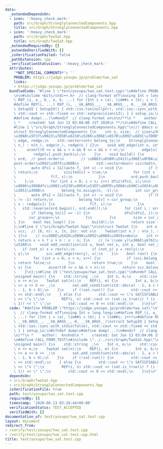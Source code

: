 ```yaml
---
data:
  _extendedDependsOn:
  - icon: ':heavy_check_mark:'
    path: src/Graph/StronglyConnectedComponents.hpp
    title: src/Graph/StronglyConnectedComponents.hpp
  - icon: ':heavy_check_mark:'
    path: src/Graph/TwoSat.hpp
    title: src/Graph/TwoSat.hpp
  _extendedRequiredBy: []
  _extendedVerifiedWith: []
  _isVerificationFailed: false
  _pathExtension: cpp
  _verificationStatusIcon: ':heavy_check_mark:'
  attributes:
    '*NOT_SPECIAL_COMMENTS*': ''
    PROBLEM: https://judge.yosupo.jp/problem/two_sat
    links:
    - https://judge.yosupo.jp/problem/two_sat
  bundledCode: "#line 1 \"test/yosupo/two_sat.test.cpp\"\n#define PROBLEM \"https://judge.yosupo.jp/problem/two_sat\"\
    \n\n#include <bits/stdc++.h>  // clang-format off\nusing Int = long long;\n#define\
    \ REP_(i, a_, b_, a, b, ...) for (Int i = (a), lim##i = (b); i < lim##i; i++)\n\
    #define REP(i, ...) REP_(i, __VA_ARGS__, __VA_ARGS__, 0, __VA_ARGS__)\nstruct\
    \ SetupIO { SetupIO() { std::cin.tie(nullptr), std::ios::sync_with_stdio(false),\
    \ std::cout << std::fixed << std::setprecision(13); } } setup_io;\n#ifndef dump\n\
    #define dump(...)\n#endif  // clang-format on\n\n/**\n *    author:  knshnb\n\
    \ *    created: Sat Jun 13 03:04:06 JST 2020\n **/\n\n#define CALL_FROM_TEST\n\
    #line 1 \"src/Graph/StronglyConnectedComponents.hpp\"\n/// @docs src/Graph/StronglyConnectedComponents.md\n\
    struct StronglyConnectedComponents {\n    int n, size;  // size\u306Fbuild()\u5F8C\
    \u306B\u5F37\u9023\u7D50\u6210\u5206\u306E\u6570\u3092\u683C\u7D0D\n    std::vector<std::vector<int>>\
    \ edge, redge;\n    std::vector<int> belong_to;\n    StronglyConnectedComponents(int\
    \ n_) : n(n_), edge(n_), redge(n_) {}\n    void add_edge(int u, int v) {\n   \
    \     assert(0 <= u && u < n && 0 <= v && v < n);\n        edge[u].push_back(v);\n\
    \        redge[v].push_back(u);\n    }\n    void build() {\n        std::vector<int>\
    \ ord;  // post-order\n        // \u6B63\u65B9\u5411\u306E\u8FBA\u3067dfs\u3001\
    post-order\u3092\u3075\u308B\n        std::vector<bool> visited(n, false);\n \
    \       auto dfs1 = [&](auto f, int v) -> void {\n            if (visited[v])\
    \ return;\n            visited[v] = true;\n            for (int s : edge[v]) {\n\
    \                f(f, s);\n            }\n            ord.push_back(v);\n    \
    \    };\n        for (int i = 0; i < n; i++) dfs1(dfs1, i);\n\n        // post-order\u9006\
    \u9806\u306Bdfs\u3001\u5230\u9054\u53EF\u80FD\u306A\u540C\u5024\u985E\u306B\u5206\
    \u3051\u308B\n        belong_to.assign(n, -1);\n        int cur_group = 0;\n \
    \       auto dfs2 = [&](auto f, int v) -> void {\n            if (belong_to[v]\
    \ != -1) return;\n            belong_to[v] = cur_group;\n            for (int\
    \ s : redge[v]) {\n                f(f, s);\n            }\n        };\n     \
    \   std::reverse(ord.begin(), ord.end());\n        for (int i : ord) {\n     \
    \       if (belong_to[i] == -1) {\n                dfs2(dfs2, i);\n          \
    \      cur_group++;\n            }\n        }\n        size = cur_group;\n   \
    \ }\n    bool has_loop() {\n        build();\n        return size < n;\n    }\n\
    };\n#line 2 \"src/Graph/TwoSat.hpp\"\n\nstruct TwoSat {\n    int n;\n    StronglyConnectedComponents\
    \ scc;  // [0, n): x, [n, 2n): not x\n    TwoSat(int n_) : n(n_), scc(2 * n_)\
    \ {}\n    // x\u306E\u5426\u5B9A\u3092\u8868\u3059index\n    int rev(int x) {\
    \ return x < n ? x + n : x - n; }\n    // (x \\vee y)\u306E\u6761\u4EF6\u3092\u8FFD\
    \u52A0\n    void add_condition(int x, bool not_x, int y, bool not_y) {\n     \
    \   if (not_x) x = rev(x);\n        if (not_y) y = rev(y);\n        scc.add_edge(rev(x),\
    \ y);\n        scc.add_edge(rev(y), x);\n    }\n    bool run() {\n        scc.build();\n\
    \        for (int x = 0; x < n; x++) {\n            if (scc.belong_to[x] == scc.belong_to[rev(x)])\
    \ return false;\n        }\n        return true;\n    }\n    bool is_true(int\
    \ x) {\n        assert(0 <= x && x < n);\n        return scc.belong_to[x] > scc.belong_to[rev(x)];\n\
    \    }\n};\n#line 19 \"test/yosupo/two_sat.test.cpp\"\n#undef CALL_FROM_TEST\n\
    \nsigned main() {\n    std::string _;\n    Int n, m;\n    std::cin >> _ >> _ >>\
    \ n >> m;\n    TwoSat sat(n);\n    REP(i, m) {\n        Int a, b;\n        std::cin\
    \ >> a >> b >> _;\n        sat.add_condition(std::abs(a) - 1, a < 0, std::abs(b)\
    \ - 1, b < 0);\n    }\n    if (!sat.run()) {\n        std::cout << \"s UNSATISFIABLE\"\
    \ << std::endl;\n    } else {\n        std::cout << \"s SATISFIABLE\" << std::endl\
    \ << \"v \";\n        REP(i, n) std::cout << (sat.is_true(i) ? (i + 1) : -(i +\
    \ 1)) << \" \";\n        std::cout << 0 << std::endl;\n    }\n}\n"
  code: "#define PROBLEM \"https://judge.yosupo.jp/problem/two_sat\"\n\n#include <bits/stdc++.h>\
    \  // clang-format off\nusing Int = long long;\n#define REP_(i, a_, b_, a, b,\
    \ ...) for (Int i = (a), lim##i = (b); i < lim##i; i++)\n#define REP(i, ...) REP_(i,\
    \ __VA_ARGS__, __VA_ARGS__, 0, __VA_ARGS__)\nstruct SetupIO { SetupIO() { std::cin.tie(nullptr),\
    \ std::ios::sync_with_stdio(false), std::cout << std::fixed << std::setprecision(13);\
    \ } } setup_io;\n#ifndef dump\n#define dump(...)\n#endif  // clang-format on\n\
    \n/**\n *    author:  knshnb\n *    created: Sat Jun 13 03:04:06 JST 2020\n **/\n\
    \n#define CALL_FROM_TEST\n#include \"../../src/Graph/TwoSat.hpp\"\n#undef CALL_FROM_TEST\n\
    \nsigned main() {\n    std::string _;\n    Int n, m;\n    std::cin >> _ >> _ >>\
    \ n >> m;\n    TwoSat sat(n);\n    REP(i, m) {\n        Int a, b;\n        std::cin\
    \ >> a >> b >> _;\n        sat.add_condition(std::abs(a) - 1, a < 0, std::abs(b)\
    \ - 1, b < 0);\n    }\n    if (!sat.run()) {\n        std::cout << \"s UNSATISFIABLE\"\
    \ << std::endl;\n    } else {\n        std::cout << \"s SATISFIABLE\" << std::endl\
    \ << \"v \";\n        REP(i, n) std::cout << (sat.is_true(i) ? (i + 1) : -(i +\
    \ 1)) << \" \";\n        std::cout << 0 << std::endl;\n    }\n}\n"
  dependsOn:
  - src/Graph/TwoSat.hpp
  - src/Graph/StronglyConnectedComponents.hpp
  isVerificationFile: true
  path: test/yosupo/two_sat.test.cpp
  requiredBy: []
  timestamp: '2020-06-13 03:26:44+09:00'
  verificationStatus: TEST_ACCEPTED
  verifiedWith: []
documentation_of: test/yosupo/two_sat.test.cpp
layout: document
redirect_from:
- /verify/test/yosupo/two_sat.test.cpp
- /verify/test/yosupo/two_sat.test.cpp.html
title: test/yosupo/two_sat.test.cpp
---
```

